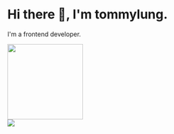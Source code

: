 # Hi there 👋, I'm tommylung.

I'm a frontend developer.

<div>
  <img height="170" align="center" src="https://github-readme-stats.vercel.app/api?username=tommylung&show_icons=true&count_private=true&include_all_commits=true"/>
  <br/>
  <img align="center" src="https://github-readme-stats.vercel.app/api/top-langs/?username=tommylung&layout=compact"/>
</div>

<!--
**tommylung/tommylung** is a ✨ _special_ ✨ repository because its `README.md` (this file) appears on your GitHub profile.

Here are some ideas to get you started:

- 🔭 I’m currently working on ...
- 🌱 I’m currently learning ...
- 👯 I’m looking to collaborate on ...
- 🤔 I’m looking for help with ...
- 💬 Ask me about ...
- 📫 How to reach me: ...
- 😄 Pronouns: ...
- ⚡ Fun fact: ...
-->
